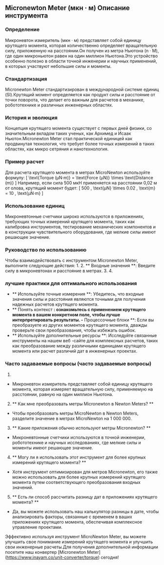 ## Micronewton Meter (мкн · м) Описание инструмента

### Определение
Микроневтон измеритель (мкн · м) представляет собой единицу крутящего момента, которая количественно определяет вращательную силу, приложенную на расстоянии.Он получен из метра Ньютона (n · M), где один микроньютон равен на один миллион Ньютона.Это устройство особенно полезно в области точной инженерии и научных применений, в которых участвуют небольшие силы и моменты.

### Стандартизация
Micronewton Meter стандартизирован в международной системе единиц (SI).Крутящий момент определяется как продукт силы и расстояние от точки поворота, что делает его важным для расчетов в механике, робототехнике и различных инженерных областях.

### История и эволюция
Концепция крутящего момента существует с первых дней физики, со значительным вкладом таких ученых, как Архимед и Исаак Ньютон.Micronewton Meter стал практической единицей как продвинутая технология, что требует более точных измерений в таких областях, как микро сетряния и нанотехнология.

### Пример расчет
Для расчета крутящего момента в метрах MicroNewton используйте формулу:
\[ \text{Torque (µN·m)} = \text{Force (µN)} \times \text{Distance (m)} \]
Например, если сила 500 мкН применяется на расстоянии 0,02 м от олова, крутящий момент будет:
\[ 500 \, \text{µN} \times 0.02 \, \text{m} = 10 \, \text{µN·m} \]

### Использование единиц
Микроневтонные счетчики широко используются в приложениях, требующих точных измерений крутящего момента, таких как калибровка инструментов, тестирование механических компонентов и в конструкции чувствительного оборудования, где мелкие силы имеют решающее значение.

### Руководство по использованию
Чтобы взаимодействовать с инструментом Micronewton Meter, выполните следующие действия:
1.
2. ** Входные значения **: Введите силу в микроневтонах и расстояние в метрах.
3.
4.

### лучшие практики для оптимального использования
- ** Используйте точные измерения **: Убедитесь, что входные значения силы и расстояния являются точными для получения надежных расчетов крутящего момента.
- ** Понять контекст **: ознакомьтесь с применением крутящего момента в вашем конкретном поле, чтобы лучше интерпретировать результаты.
-** Процессочные блоки **: Если вы преобразуете из других моментов крутящего момента, дважды проверьте свои преобразования, чтобы избежать ошибок.
- ** Используйте дополнительные ресурсы **: Исследуйте связанные инструменты на нашем веб -сайте для комплексных расчетов, таких как преобразование между различными единицами крутящего момента или расчет различий дат в инженерных проектах.

### Часто задаваемые вопросы (часто задаваемые вопросы)

1.
- Микроневтон измеритель представляет собой единицу крутящего момента, которая измеряет вращательную силу, применяемую на расстоянии, равную на один миллион Ньютона.

2. ** Как мне преобразовать метры Micronewton в Newton Meters? **
- Чтобы преобразовать метры MicroNewton в Newton Meters, разделите значение в метрах MicroNewton на 1 000 000.

3. ** Какие приложения обычно используют метры Micronewton? **
- Микроневтонные счетчики используются в точной инженерии, робототехнике и научных исследованиях, где мелкие силы и моменты имеют решающее значение.

4. ** Могу ли я использовать этот инструмент для более крупных измерений крутящего момента? **
- Хотя инструмент оптимизирован для метров Micronewton, его также можно использовать для более крупных измерений крутящего момента путем соответствующего преобразования входных значений.

5. ** Есть ли способ рассчитать разницу дат в приложениях крутящего момента? **
- Да, вы можете использовать наш калькулятор разницы в дате, чтобы анализировать факторы, связанные с временем в ваших приложениях крутящего момента, обеспечивая комплексное управление проектами.

Эффективно используя инструмент MicroNewton Meter, вы можете улучшить свое понимание измерений крутящего момента и улучшить свои инженерные расчеты.Для получения дополнительной информации посетите наш конвертер [Micronewton Meter] (https://www.inayam.co/unit-converter/torque) сегодня!